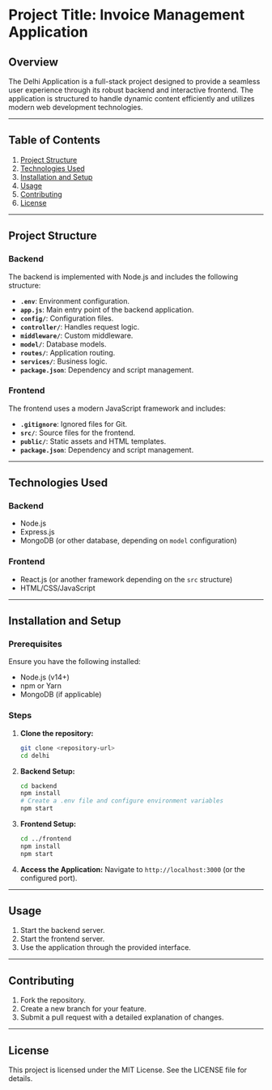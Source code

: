# Project Title: Invoice Management Application

## Overview
The Delhi Application is a full-stack project designed to provide a seamless user experience through its robust backend and interactive frontend. The application is structured to handle dynamic content efficiently and utilizes modern web development technologies.

---

## Table of Contents
1. [Project Structure](#project-structure)
2. [Technologies Used](#technologies-used)
3. [Installation and Setup](#installation-and-setup)
4. [Usage](#usage)
5. [Contributing](#contributing)
6. [License](#license)

---

## Project Structure

### Backend
The backend is implemented with Node.js and includes the following structure:
- **`.env`**: Environment configuration.
- **`app.js`**: Main entry point of the backend application.
- **`config/`**: Configuration files.
- **`controller/`**: Handles request logic.
- **`middleware/`**: Custom middleware.
- **`model/`**: Database models.
- **`routes/`**: Application routing.
- **`services/`**: Business logic.
- **`package.json`**: Dependency and script management.

### Frontend
The frontend uses a modern JavaScript framework and includes:
- **`.gitignore`**: Ignored files for Git.
- **`src/`**: Source files for the frontend.
- **`public/`**: Static assets and HTML templates.
- **`package.json`**: Dependency and script management.

---

## Technologies Used

### Backend
- Node.js
- Express.js
- MongoDB (or other database, depending on `model` configuration)

### Frontend
- React.js (or another framework depending on the `src` structure)
- HTML/CSS/JavaScript

---

## Installation and Setup

### Prerequisites
Ensure you have the following installed:
- Node.js (v14+)
- npm or Yarn
- MongoDB (if applicable)

### Steps
1. **Clone the repository:**
   ```bash
   git clone <repository-url>
   cd delhi
   ```

2. **Backend Setup:**
   ```bash
   cd backend
   npm install
   # Create a .env file and configure environment variables
   npm start
   ```

3. **Frontend Setup:**
   ```bash
   cd ../frontend
   npm install
   npm start
   ```

4. **Access the Application:**
   Navigate to `http://localhost:3000` (or the configured port).

---

## Usage
1. Start the backend server.
2. Start the frontend server.
3. Use the application through the provided interface.

---

## Contributing

1. Fork the repository.
2. Create a new branch for your feature.
3. Submit a pull request with a detailed explanation of changes.

---

## License
This project is licensed under the MIT License. See the LICENSE file for details.

